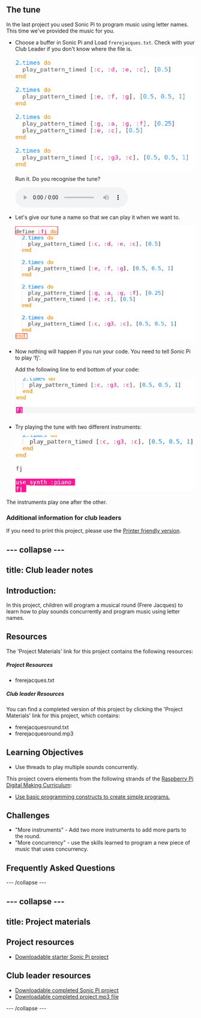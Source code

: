 ## The tune
In the last project you used Sonic Pi to program music using letter names. This time we've provided the music for you.



+ Choose a buffer in Sonic Pi and Load `frerejacques.txt`. Check with your Club Leader if you don't know where the file is.

    ![screenshot](images/round-starter.png)

    Run it. Do you recognise the tune?

    <div id="audio-preview" class="pdf-hidden">
    <audio controls preload>
      <source src="sounds/frerejacques1.mp3" type="audio/mpeg">
    Your browser does not support the <code>audio</code> element.
    </audio>
    </div>


+ Let's give our tune a name so that we can play it when we want to.

    ![screenshot](images/round-define.png)

+ Now nothing will happen if you run your code. You need to tell Sonic Pi to play 'fj'.

    Add the following line to end bottom of your code:

    ![screenshot](images/round-part1.png)

+ Try playing the tune with two different instruments:

    ![screenshot](images/round-part2.png)

The instruments play one after the other.

### Additional information for club leaders

If you need to print this project, please use the [Printer friendly version](./print).


--- collapse ---
---
title: Club leader notes
---


## Introduction:
In this project, children will program a musical round (Frere Jacques) to learn how to play sounds concurrently and program music using letter names. 

## Resources

The 'Project Materials' link for this project contains the following resources:

##### Project Resources

+ frerejacques.txt

##### Club leader Resources

You can find a completed version of this project by clicking the 'Project Materials' link for this project, which contains:

+ frerejacquesround.txt
+ frerejacquesround.mp3

## Learning Objectives
+ Use threads to play multiple sounds concurrently.

This project covers elements from the following strands of the [Raspberry Pi Digital Making Curriculum](http://rpf.io/curriculum):

+ [Use basic programming constructs to create simple programs.](https://www.raspberrypi.org/curriculum/programming/creator)

## Challenges
+ "More instruments" - Add two more instruments to add more parts to the round. 
+ "More concurrency" - use the skills learned to program a new piece of music that uses concurrency. 

## Frequently Asked Questions


--- /collapse ---


--- collapse ---
---
title: Project materials
---
## Project resources
* [Downloadable starter Sonic Pi project](resources/frerejacques.txt)

## Club leader resources
* [Downloadable completed Sonic Pi project](resources/frerejacquesround.txt)
* [Downloadable completed project mp3 file](resources/frerejacquesround.mp3)

--- /collapse ---